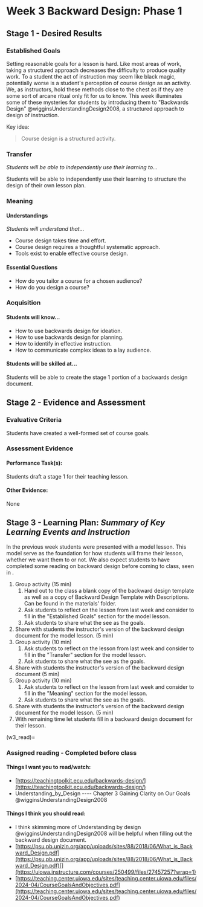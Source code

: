 # Week 3 Backward Design: Phase 1

## Stage 1 - Desired Results

### Established Goals

Setting reasonable goals for a lesson is hard. Like most areas of work, taking a
structured approach decreases the difficulty to produce quality work. To a
student the act of instruction may seem like black magic, potentially worse is a
student's perception of course design as an activity. We, as instructors, hold
these methods close to the chest as if they are some sort of arcane ritual only
fit for us to know. This week illuminates some of these mysteries for students
by introducing them to "Backwards Design" @wigginsUnderstandingDesign2008, a
structured approach to design of instruction.

Key idea:

> Course design is a structured activity.

### Transfer

_Students will be able to independently use their learning to…_

Students will be able to independently use their learning to structure the
design of their own lesson plan.

### Meaning

#### Understandings

_Students will understand that…_

-   Course design takes time and effort.
-   Course design requires a thoughtful systematic approach.
-   Tools exist to enable effective course design.

#### Essential Questions

-   How do you tailor a course for a chosen audience?
-   How do you design a course?

### Acquisition

#### Students will know…

-   How to use backwards design for ideation.
-   How to use backwards design for planning.
-   How to identify in effective instruction.
-   How to communicate complex ideas to a lay audience.

#### Students will be skilled at…

Students will be able to create the stage 1 portion of a backwards design
document.

## Stage 2 - Evidence and Assessment

### Evaluative Criteria

Students have created a well-formed set of course goals.

### Assessment Evidence

#### Performance Task(s):

Students draft a stage 1 for their teaching lesson.

#### Other Evidence:

None

## Stage 3 - Learning Plan: _Summary of Key Learning Events and Instruction_

In the previous week students were presented with a model lesson. This model
serve as the foundation for how students will frame their lesson, whether we
want them to or not. We also expect students to have completed some reading on
backward design before coming to class, seen in [](#w3_read).

1. Group activity (15 min)
    1. Hand out to the class a blank copy of the backward design template as
       well as a copy of Backward Design Template with Descriptions. Can be
       found in the materials' folder.
    2. Ask students to reflect on the lesson from last week and consider to fill
       in the "Established Goals" section for the model lesson.
    3. Ask students to share what the see as the goals.
2. Share with students the instructor's version of the backward design document
   for the model lesson. (5 min)
3. Group activity (10 min)
    1. Ask students to reflect on the lesson from last week and consider to fill
       in the "Transfer" section for the model lesson.
    2. Ask students to share what the see as the goals.
4. Share with students the instructor's version of the backward design document
   (5 min)
5. Group activity (10 min)
    1. Ask students to reflect on the lesson from last week and consider to fill
       in the "Meaning" section for the model lesson.
    2. Ask students to share what the see as the goals.
6. Share with students the instructor's version of the backward design document
   for the model lesson. (5 min)
7. With remaining time let students fill in a backward design document for their
   lesson.

<!-- prettier-ignore-start -->
(w3_read)=
### Assigned reading - Completed before class
<!-- prettier-ignore-end -->

#### Things I want you to read/watch:

-   [https://teachingtoolkit.ecu.edu/backwards-design/](https://teachingtoolkit.ecu.edu/backwards-design/)
-   Understanding_by_Design ---- Chapter 3 Gaining Clarity on Our Goals
    @wigginsUnderstandingDesign2008

#### Things I think you should read:

-   I think skimming more of Understanding by design
    @wigginsUnderstandingDesign2008 will be helpful when filling out the
    backward design document.
-   [https://psu.pb.unizin.org/app/uploads/sites/88/2018/06/What_is_Backward_Design.pdf](https://psu.pb.unizin.org/app/uploads/sites/88/2018/06/What_is_Backward_Design.pdf)[](https://uiowa.instructure.com/courses/250499/files/27457257?wrap=1)
-   [https://teaching.center.uiowa.edu/sites/teaching.center.uiowa.edu/files/2024-04/CourseGoalsAndObjectives.pdf](https://teaching.center.uiowa.edu/sites/teaching.center.uiowa.edu/files/2024-04/CourseGoalsAndObjectives.pdf)
